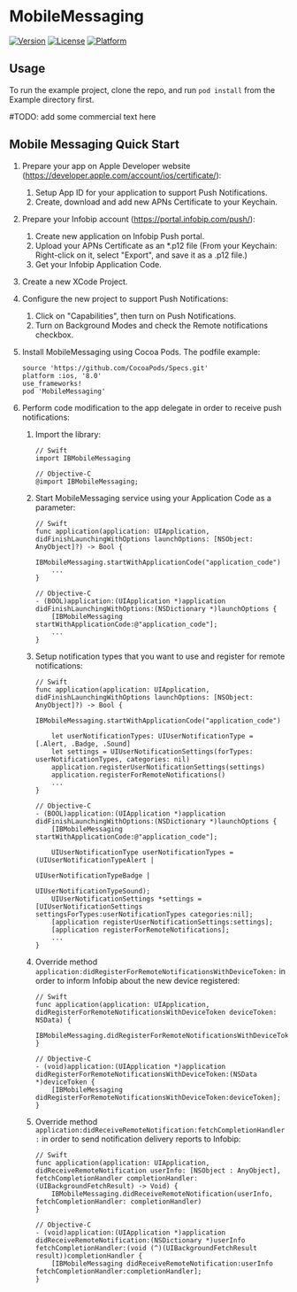 # MobileMessaging

[![Version](https://img.shields.io/cocoapods/v/MobileMessaging.svg?style=flat)](http://cocoapods.org/pods/MobileMessaging)
[![License](https://img.shields.io/cocoapods/l/MobileMessaging.svg?style=flat)](http://cocoapods.org/pods/MobileMessaging)
[![Platform](https://img.shields.io/cocoapods/p/MobileMessaging.svg?style=flat)](http://cocoapods.org/pods/MobileMessaging)

## Usage

To run the example project, clone the repo, and run `pod install` from the Example directory first.

#TODO: add some commercial text here

## Mobile Messaging Quick Start
1. Prepare your app on  Apple Developer website (https://developer.apple.com/account/ios/certificate/):
    1. Setup App ID for your application to support Push Notifications.
    2. Create, download and add new APNs Certificate to your Keychain.
2. Prepare your Infobip account (https://portal.infobip.com/push/):
    1. Create new application on Infobip Push portal.
    3. Upload your APNs Certificate as an *.p12 file (From your Keychain: Right-click on it, select "Export", and save it as a .p12 file.)
    2. Get your Infobip Application Code.
3. Create a new XCode Project.
4. Configure the new project to support Push Notifications:
    1. Click on "Capabilities", then turn on Push Notifications.
    2. Turn on Background Modes and check the Remote notifications checkbox.
5. Install MobileMessaging using Cocoa Pods. The podfile example:
    ```
    source 'https://github.com/CocoaPods/Specs.git'
    platform :ios, '8.0'
    use_frameworks!
    pod 'MobileMessaging'
    ```

6. Perform code modification to the app delegate in order to receive push notifications:
    1. Import the library:
        ```
        // Swift
        import IBMobileMessaging
        ```
        ```
        // Objective-C
        @import IBMobileMessaging;
        ```
    2. Start MobileMessaging service using your Application Code as a parameter:
		```
		// Swift
		func application(application: UIApplication, didFinishLaunchingWithOptions launchOptions: [NSObject: AnyObject]?) -> Bool {
		    IBMobileMessaging.startWithApplicationCode("application_code")
		    ...
		}
		```
		```
		// Objective-C
		- (BOOL)application:(UIApplication *)application didFinishLaunchingWithOptions:(NSDictionary *)launchOptions {
			[IBMobileMessaging startWithApplicationCode:@"application_code"];
			...
		}
		```
    3. Setup notification types that you want to use and register for remote notifications:
        ```
        // Swift
        func application(application: UIApplication, didFinishLaunchingWithOptions launchOptions: [NSObject: AnyObject]?) -> Bool {
            IBMobileMessaging.startWithApplicationCode("application_code")

            let userNotificationTypes: UIUserNotificationType = [.Alert, .Badge, .Sound]
            let settings = UIUserNotificationSettings(forTypes: userNotificationTypes, categories: nil)
            application.registerUserNotificationSettings(settings)
            application.registerForRemoteNotifications()
            ...
        }
        ```
        ```
        // Objective-C
        - (BOOL)application:(UIApplication *)application didFinishLaunchingWithOptions:(NSDictionary *)launchOptions {
            [IBMobileMessaging startWithApplicationCode:@"application_code"];

            UIUserNotificationType userNotificationTypes = (UIUserNotificationTypeAlert |
                                                          UIUserNotificationTypeBadge |
                                                          UIUserNotificationTypeSound);
            UIUserNotificationSettings *settings = [UIUserNotificationSettings settingsForTypes:userNotificationTypes categories:nil];
            [application registerUserNotificationSettings:settings];
            [application registerForRemoteNotifications];
            ...
        }
        ```
    4. Override method `application:didRegisterForRemoteNotificationsWithDeviceToken:` in order to inform Infobip about the new device registered:
        ```
        // Swift
        func application(application: UIApplication, didRegisterForRemoteNotificationsWithDeviceToken deviceToken: NSData) {
            IBMobileMessaging.didRegisterForRemoteNotificationsWithDeviceToken(deviceToken)
        }
        ```
        ```
        // Objective-C
        - (void)application:(UIApplication *)application didRegisterForRemoteNotificationsWithDeviceToken:(NSData *)deviceToken {
            [IBMobileMessaging didRegisterForRemoteNotificationsWithDeviceToken:deviceToken];
        }
        ```
    5. Override method `application:didReceiveRemoteNotification:fetchCompletionHandler:` in order to send notification delivery reports to Infobip:
        ```
        // Swift
        func application(application: UIApplication, didReceiveRemoteNotification userInfo: [NSObject : AnyObject], fetchCompletionHandler completionHandler: (UIBackgroundFetchResult) -> Void) {
            IBMobileMessaging.didReceiveRemoteNotification(userInfo, fetchCompletionHandler: completionHandler)
        }
        ```
        ```
        // Objective-C
        - (void)application:(UIApplication *)application didReceiveRemoteNotification:(NSDictionary *)userInfo fetchCompletionHandler:(void (^)(UIBackgroundFetchResult result))completionHandler {
            [IBMobileMessaging didReceiveRemoteNotification:userInfo fetchCompletionHandler:completionHandler];
        }
        ```
